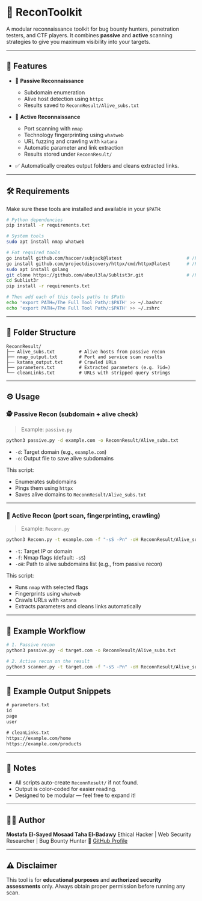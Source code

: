 # 🔎 ReconToolkit

A modular reconnaissance toolkit for bug bounty hunters, penetration testers, and CTF players.
It combines **passive** and **active** scanning strategies to give you maximum visibility into your targets.

---

## 🚀 Features

* 📡 **Passive Reconnaissance**

  * Subdomain enumeration
  * Alive host detection using `httpx`
  * Results saved to `ReconnResult/Alive_subs.txt`

* 🔨 **Active Reconnaissance**

  * Port scanning with `nmap`
  * Technology fingerprinting using `whatweb`
  * URL fuzzing and crawling with `katana`
  * Automatic parameter and link extraction
  * Results stored under `ReconnResult/`

* ✅ Automatically creates output folders and cleans extracted links.

---

## 🛠️ Requirements

Make sure these tools are installed and available in your `$PATH`:

```bash
# Python dependencies
pip install -r requirements.txt

# System tools
sudo apt install nmap whatweb

# Fot required tools 
go install github.com/haccer/subjack@latest                        # /Path Example/GO/bin/subjack
go install github.com/projectdiscovery/httpx/cmd/httpx@latest      # /Path Example/GO/bin/httpx
sudo apt install golang
git clone https://github.com/aboul3la/Sublist3r.git                # /Path Example/Sublist3r/Sublist3r.py
cd Sublist3r
pip install -r requirements.txt

# Then add each of this tools paths to $Path
echo 'export PATH=/The Full Tool Path/:$PATH' >> ~/.bashrc
echo 'export PATH=/The Full Tool Path/:$PATH' >> ~/.zshrc
```

---

## 📁 Folder Structure

```
ReconnResult/
├── Alive_subs.txt         # Alive hosts from passive recon
├── nmap_output.txt        # Port and service scan results
├── katana_output.txt      # Crawled URLs
├── parameters.txt         # Extracted parameters (e.g. ?id=)
└── cleanLinks.txt         # URLs with stripped query strings
```

---

## ⚙️ Usage

### 🕵️ Passive Recon (subdomain + alive check)

> Example: `passive.py`

```bash
python3 passive.py -d example.com -o ReconnResult/Alive_subs.txt
```

* `-d`: Target domain (e.g., `example.com`)
* `-o`: Output file to save alive subdomains

This script:

* Enumerates subdomains
* Pings them using `httpx`
* Saves alive domains to `ReconnResult/Alive_subs.txt`

---

### 🔨 Active Recon (port scan, fingerprinting, crawling)

> Example: `Reconn.py`

```bash
python3 Reconn.py -t example.com -f "-sS -Pn" -oH ReconnResult/Alive_subs.txt
```

* `-t`: Target IP or domain
* `-f`: Nmap flags (default: `-sS`)
* `-oH`: Path to alive subdomains list (e.g., from passive recon)

This script:

* Runs `nmap` with selected flags
* Fingerprints using `whatweb`
* Crawls URLs with `katana`
* Extracts parameters and cleans links automatically

---

## 📌 Example Workflow

```bash
# 1. Passive recon
python3 passive.py -d target.com -o ReconnResult/Alive_subs.txt

# 2. Active recon on the result
python3 scanner.py -t target.com -f "-sS -Pn" -oH ReconnResult/Alive_subs.txt
```

---

## 📑 Example Output Snippets

```txt
# parameters.txt
id
page
user

# cleanLinks.txt
https://example.com/home
https://example.com/products
```

---

## 🧠 Notes

* All scripts auto-create `ReconnResult/` if not found.
* Output is color-coded for easier reading.
* Designed to be modular — feel free to expand it!

---

## 🧑‍💻 Author

**Mostafa El-Sayed Mosaad Taha El-Badawy**
Ethical Hacker | Web Security Researcher | Bug Bounty Hunter
🔗 [GitHub Profile](https://github.com/mostafa587) <!-- (replace with your actual profile link) -->


---

## ⚠️ Disclaimer

This tool is for **educational purposes** and **authorized security assessments** only.
Always obtain proper permission before running any scan.
